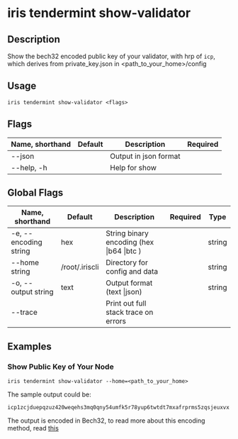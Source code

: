 # iris tendermint show-validator

## Description

Show the bech32 encoded public key of your validator, with hrp of `icp`, which derives from private_key.json in <path_to_your_home>/config

## Usage

```
iris tendermint show-validator <flags>
```

## Flags

| Name, shorthand | Default | Description           | Required |
| --------------- | ------- | --------------------- | -------- |
| --json          |         | Output in json format |          |
| --help, -h      |         | Help for show         |          |

## Global Flags

| Name, shorthand       | Default        | Description                                 | Required | Type   |
| --------------------- | -------------- | ------------------------------------------- | -------- | ------ |
| -e, --encoding string | hex            | String binary encoding (hex \|b64 \|btc )   |          | string |
| --home string         | /root/.iriscli | Directory for config and data               |          | string |
| -o, --output string   | text           | Output format (text \|json)                 |          | string |
| --trace               |                | Print out full stack trace on errors        |          |        |

## Examples

### Show Public Key of Your Node

```
iris tendermint show-validator --home=<path_to_your_home>
```

The sample output could be:
```
icp1zcjduepqzuz420weqehs3mq0qny54umfk5r78yup6twtdt7mxafrprms5zqsjeuxvx
```

The output is encoded in Bech32, to read more about this encoding method, read [this](../../features/basic-concepts/bech32-prefix.md) 